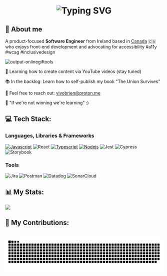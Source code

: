 <h1 align="center" >
  <img src="https://readme-typing-svg.herokuapp.com?font=Jost&weight=600&size=30&duration=400&pause=1000&color=F7682E&center=true&random=false&width=435&lines=Hi+there!+%F0%9F%91%8B;My+name+is+Vivienne+O'Brien;But+you+can+call+me+Viv+:);I'm+a+Builder;I'm+a+Developer;I'm+a+Designer;I+like+writing+tests;I'm+a+Teacher;I'm+a+Student;I'm+a+Talker;I'm+a+Kiwi+Eater;I'm+a+Water+Drinking+Enthusiast;I'm+a+Creative;" alt="Typing SVG" />
</h1>

## 🚀 About me 

A product-focused **Software Engineer** from Ireland based in <ins>Canada</ins> 🇨🇦 who enjoys front-end development and advocating for accessibility #a11y #wcag #inclusivedesign 

![output-onlinegiftools](https://github.com/vivienneobrien/vivienneobrien/assets/52012478/fc7894f7-279b-466d-847b-95f9485461ed)

🧠 Learning how to create content via YouTube videos (stay tuned)

📚 In the backlog: Learn how to self-publish my book "The Union Survives"

📮  Feel free to reach out: vivobrien@proton.me

🥇 "If we're not winning we're learning" :)

## 💻 Tech Stack:

### Languages, Libraries & Frameworks

[![Javascript](https://img.shields.io/badge/-Javascript-F0DB4F?style=for-the-badge&labelColor=black&logo=javascript&logoColor=F0DB4F)](#) 
![React](https://img.shields.io/badge/REACT-61DBFB?style=for-the-badge&logo=react&labelColor=black)
[![Typescript](https://img.shields.io/badge/-Typescript-007acc?style=for-the-badge&labelColor=black&logo=typescript&logoColor=007acc)](#) 
[![Nodejs](https://img.shields.io/badge/-Nodejs-3C873A?style=for-the-badge&labelColor=black&logo=node.js&logoColor=3C873A)](#) 
![Jest](https://img.shields.io/badge/JEST-853856?style=for-the-badge&logo=jest&labelColor=black)
![Cypress](https://img.shields.io/badge/CYPRESS-9BE3C4?style=for-the-badge&logo=cypress&labelColor=black)
![Storybook](https://img.shields.io/badge/STORYBOOK-FE4685?style=for-the-badge&logo=storybook&labelColor=black)

### Tools
![Jira](https://img.shields.io/badge/jira-065BD5?logo=jira&labelColor=black)
![Postman](https://img.shields.io/badge/postman-FFFFFF?logo=postman&labelColor=black)
![Datadog](https://img.shields.io/badge/datadog-632BA6?logo=datadog&labelColor=black&color=632BA6)
![SonarCloud](https://img.shields.io/badge/sonarcloud-FF6600?logo=sonarcloud&labelColor=black)

 <h2>📊 My Stats: </h2>
 

<a href="https://github.com/vivienneobrien/github-readme-stats">
  <img height=200 align="center" src="https://github-readme-stats.vercel.app/api?username=vivienneobrien&show_icons=true&theme=cobalt" />
</a>
<!-- <a href="https://github.com/vivienneobrien/convoychat">
  <img height=200 align="center" src="https://github-readme-stats.vercel.app/api/top-langs?username=vivienneobrien&layout=compact&langs_count=8&card_width=320" />
</a> -->

 <h2>🐍 My Contributions: </h2>
<div align="center">
 
  <br>
  <img alt="snake eating my contributions" src="https://raw.githubusercontent.com/salesp07/salesp07/output/github-contribution-grid-snake.svg" />
  
  <br/><br/><br/>
</div>





